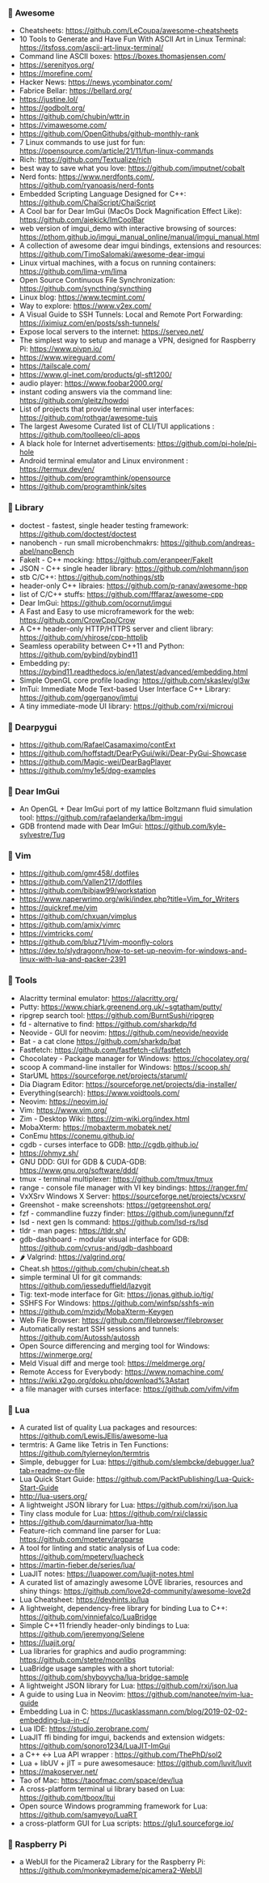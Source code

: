 ### 📝 Awesome

* Cheatsheets: https://github.com/LeCoupa/awesome-cheatsheets
* 10 Tools to Generate and Have Fun With ASCII Art in Linux Terminal: https://itsfoss.com/ascii-art-linux-terminal/
* Command line ASCII boxes: https://boxes.thomasjensen.com/
* https://serenityos.org/
* https://morefine.com/
* Hacker News: https://news.ycombinator.com/
* Fabrice Bellar: https://bellard.org/
* https://justine.lol/
* https://godbolt.org/
* https://github.com/chubin/wttr.in
* https://vimawesome.com/
* https://github.com/OpenGithubs/github-monthly-rank
* 7 Linux commands to use just for fun: https://opensource.com/article/21/11/fun-linux-commands
* Rich: https://github.com/Textualize/rich
* best way to save what you love: https://github.com/imputnet/cobalt
* Nerd fonts: https://www.nerdfonts.com/, https://github.com/ryanoasis/nerd-fonts
* Embedded Scripting Language Designed for C++: https://github.com/ChaiScript/ChaiScript
* A Cool bar for Dear ImGui (MacOs Dock Magnification Effect Like): https://github.com/aiekick/ImCoolBar
* web version of imgui_demo with interactive browsing of sources: https://pthom.github.io/imgui_manual_online/manual/imgui_manual.html
* A collection of awesome dear imgui bindings, extensions and resources: https://github.com/TimoSalomaki/awesome-dear-imgui
* Linux virtual machines, with a focus on running containers: https://github.com/lima-vm/lima
* Open Source Continuous File Synchronization: https://github.com/syncthing/syncthing
* Linux blog: https://www.tecmint.com/
* Way to explore: https://www.v2ex.com/
* A Visual Guide to SSH Tunnels: Local and Remote Port Forwarding: https://iximiuz.com/en/posts/ssh-tunnels/
* Expose local servers to the internet: https://serveo.net/
* The simplest way to setup and manage a VPN, designed for Raspberry Pi: https://www.pivpn.io/
* https://www.wireguard.com/
* https://tailscale.com/
* https://www.gl-inet.com/products/gl-sft1200/
* audio player: https://www.foobar2000.org/
* instant coding answers via the command line: https://github.com/gleitz/howdoi
* List of projects that provide terminal user interfaces: https://github.com/rothgar/awesome-tuis
* The largest Awesome Curated list of CLI/TUI applications : https://github.com/toolleeo/cli-apps
* A black hole for Internet advertisements: https://github.com/pi-hole/pi-hole
* Android terminal emulator and Linux environment : https://termux.dev/en/
* https://github.com/programthink/opensource
* https://github.com/programthink/sites

### 📃 Library
* doctest - fastest, single header testing framework: https://github.com/doctest/doctest
* nanobench - run small microbenchmakrs: https://github.com/andreas-abel/nanoBench
* FakeIt - C++ mocking: https://github.com/eranpeer/FakeIt
* JSON - C++ single header library: https://github.com/nlohmann/json
* stb C/C++: https://github.com/nothings/stb
* header-only C++ libraies: https://github.com/p-ranav/awesome-hpp
* list of C/C++ stuffs: https://github.com/fffaraz/awesome-cpp
* Dear ImGui: https://github.com/ocornut/imgui
* A Fast and Easy to use microframework for the web: https://github.com/CrowCpp/Crow
* A C++ header-only HTTP/HTTPS server and client library: https://github.com/yhirose/cpp-httplib
* Seamless operability between C++11 and Python: https://github.com/pybind/pybind11
* Embedding py: https://pybind11.readthedocs.io/en/latest/advanced/embedding.html
* Simple OpenGL core profile loading: https://github.com/skaslev/gl3w
* ImTui: Immediate Mode Text-based User Interface C++ Library: https://github.com/ggerganov/imtui
* A tiny immediate-mode UI library: https://github.com/rxi/microui

### 📃 Dearpygui
* https://github.com/RafaelCasamaximo/contExt
* https://github.com/hoffstadt/DearPyGui/wiki/Dear-PyGui-Showcase
* https://github.com/Magic-wei/DearBagPlayer
* https://github.com/my1e5/dpg-examples

### 📃 Dear ImGui
* An OpenGL + Dear ImGui port of my lattice Boltzmann fluid simulation tool: https://github.com/rafaelanderka/lbm-imgui
* GDB frontend made with Dear ImGui: https://github.com/kyle-sylvestre/Tug

### 📃 Vim
* https://github.com/gmr458/.dotfiles
* https://github.com/Vallen217/dotfiles
* https://github.com/bibjaw99/workstation
* https://www.naperwrimo.org/wiki/index.php?title=Vim_for_Writers
* https://quickref.me/vim
* https://github.com/chxuan/vimplus
* https://github.com/amix/vimrc
* https://vimtricks.com/
* https://github.com/bluz71/vim-moonfly-colors
* https://dev.to/slydragonn/how-to-set-up-neovim-for-windows-and-linux-with-lua-and-packer-2391

### 📃 Tools
* Alacritty terminal emulator: https://alacritty.org/
* Putty: https://www.chiark.greenend.org.uk/~sgtatham/putty/
* ripgrep search tool: https://github.com/BurntSushi/ripgrep
* fd - alternative to find: https://github.com/sharkdp/fd
* Neovide - GUI for neovim: https://github.com/neovide/neovide
* Bat - a cat clone https://github.com/sharkdp/bat
* Fastfetch: https://github.com/fastfetch-cli/fastfetch
* Chocolatey - Package manager for Windows: https://chocolatey.org/
* scoop A command-line installer for Windows: https://scoop.sh/
* StarUML https://sourceforge.net/projects/staruml/
* Dia Diagram Editor: https://sourceforge.net/projects/dia-installer/
* Everything(search): https://www.voidtools.com/
* Neovim: https://neovim.io/
* Vim: https://www.vim.org/
* Zim - Desktop Wiki: https://zim-wiki.org/index.html
* MobaXterm: https://mobaxterm.mobatek.net/
* ConEmu https://conemu.github.io/
* cgdb - curses interface to GDB: http://cgdb.github.io/
* https://ohmyz.sh/
* GNU DDD: GUI for GDB & CUDA-GDB: https://www.gnu.org/software/ddd/
* tmux - terminal multiplexer: https://github.com/tmux/tmux
* range - console file manager with VI key bindings: https://ranger.fm/
* VxXSrv Windows X Server: https://sourceforge.net/projects/vcxsrv/
* Greenshot - make screenshots: https://getgreenshot.org/
* fzf - commandline fuzzy finder: https://github.com/junegunn/fzf
* lsd - next gen ls command: https://github.com/lsd-rs/lsd
* tldr - man pages: https://tldr.sh/
* gdb-dashboard - modular visual interface for GDB: https://github.com/cyrus-and/gdb-dashboard
* 🌶 Valgrind: https://valgrind.org/
* Cheat.sh https://github.com/chubin/cheat.sh
* simple terminal UI for git commands: https://github.com/jesseduffield/lazygit
* Tig: text-mode interface for Git: https://jonas.github.io/tig/
* SSHFS For Windows: https://github.com/winfsp/sshfs-win
* https://github.com/mzjdy/MobaXterm-Keygen
* Web File Browser: https://github.com/filebrowser/filebrowser
* Automatically restart SSH sessions and tunnels: https://github.com/Autossh/autossh
* Open Source differencing and merging tool for Windows: https://winmerge.org/
* Meld  Visual diff and merge tool: https://meldmerge.org/
* Remote Access for Everybody: https://www.nomachine.com/
* https://wiki.x2go.org/doku.php/download%3Astart
* a file manager with curses interface: https://github.com/vifm/vifm

### 📃 Lua
* A curated list of quality Lua packages and resources: https://github.com/LewisJEllis/awesome-lua
* termtris: A Game like Tetris in Ten Functions: https://github.com/tylerneylon/termtris
* Simple, debugger for Lua: https://github.com/slembcke/debugger.lua?tab=readme-ov-file
* Lua Quick Start Guide: https://github.com/PacktPublishing/Lua-Quick-Start-Guide
* http://lua-users.org/
* A lightweight JSON library for Lua: https://github.com/rxi/json.lua
* Tiny class module for Lua: https://github.com/rxi/classic
* https://github.com/daurnimator/lua-http
* Feature-rich command line parser for Lua: https://github.com/mpeterv/argparse
* A tool for linting and static analysis of Lua code: https://github.com/mpeterv/luacheck
* https://martin-fieber.de/series/lua/
* LuaJIT notes: https://luapower.com/luajit-notes.html
* A curated list of amazingly awesome LÖVE libraries, resources and shiny things: https://github.com/love2d-community/awesome-love2d
* Lua Cheatsheet: https://devhints.io/lua
* A lightweight, dependency-free library for binding Lua to C++: https://github.com/vinniefalco/LuaBridge
* Simple C++11 friendly header-only bindings to Lua: https://github.com/jeremyong/Selene
* https://luajit.org/
* Lua libraries for graphics and audio programming: https://github.com/stetre/moonlibs
* LuaBridge usage samples with a short tutorial: https://github.com/shybovycha/lua-bridge-sample
* A lightweight JSON library for Lua: https://github.com/rxi/json.lua
* A guide to using Lua in Neovim: https://github.com/nanotee/nvim-lua-guide
* Embedding Lua in C: https://lucasklassmann.com/blog/2019-02-02-embedding-lua-in-c/
* Lua IDE: https://studio.zerobrane.com/
* LuaJIT ffi binding for imgui, backends and extension widgets: https://github.com/sonoro1234/LuaJIT-ImGui
* a C++ <-> Lua API wrapper : https://github.com/ThePhD/sol2
* Lua + libUV + jIT = pure awesomesauce: https://github.com/luvit/luvit
* https://makoserver.net/
* Tao of Mac: https://taoofmac.com/space/dev/lua
* A cross-platform terminal ui library based on Lua: https://github.com/tboox/ltui
* Open source Windows programming framework for Lua: https://github.com/samyeyo/LuaRT
* a cross-platform GUI for Lua scripts: https://glu1.sourceforge.io/

### 📃 Raspberry Pi
* a WebUI for the Picamera2 Library for the Raspberry Pi: https://github.com/monkeymademe/picamera2-WebUI
